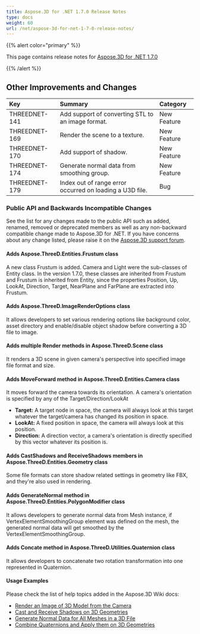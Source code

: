 ```yaml
---
title: Aspose.3D for .NET 1.7.0 Release Notes
type: docs
weight: 60
url: /net/aspose-3d-for-net-1-7-0-release-notes/
---
```


{{% alert color="primary" %}} 

This page contains release notes for [Aspose.3D for .NET 1.7.0](https://www.nuget.org/packages/Aspose.3D/1.7.0)

{{% /alert %}} 
## **Other Improvements and Changes**

|**Key**|**Summary**|**Category**|
| :- | :- | :- |
|THREEDNET-141|Add support of converting STL to an image format.|New Feature|
|THREEDNET-169|Render the scene to a texture.|New Feature|
|THREEDNET-170|Add support of shadow.|New Feature|
|THREEDNET-174|Generate normal data from smoothing group.|New Feature|
|THREEDNET-179|Index out of range error occurred on loading a U3D file.|Bug|
### **Public API and Backwards Incompatible Changes**
See the list for any changes made to the public API such as added, renamed, removed or deprecated members as well as any non-backward compatible change made to Aspose.3D for .NET. If you have concerns about any change listed, please raise it on the [Aspose.3D support forum](http://www.aspose.com/community/forums/aspose.3d-product-family/535/showforum.aspx).
#### **Adds Aspose.ThreeD.Entities.Frustum class**
A new class Frustum is added. Camera and Light were the sub-classes of Entity class. In the version 1.7.0, these classes are inherited from Frustum and Frustum is inherited from Entity, since the properties Position, Up, LookAt, Direction, Target, NearPlane and FarPlane are extracted into Frustum.
#### **Adds Aspose.ThreeD.ImageRenderOptions class**
It allows developers to set various rendering options like background color, asset directory and enable/disable object shadow before converting a 3D file to image.
#### **Adds multiple Render methods in Aspose.ThreeD.Scene class**
It renders a 3D scene in given camera's perspective into specified image file format and size.
#### **Adds MoveForward method in Aspose.ThreeD.Entities.Camera class**
It moves forward the camera towards its orientation. A camera's orientation is specified by any of the Target/Direction/LookAt

- **Target:** A target node in space, the camera will always look at this target whatever the target/camera has changed its position in space.
- **LookAt:** A fixed position in space, the camera will always look at this position.
- **Direction:** A direction vector, a camera's orientation is directly specified by this vector whatever its position is.
#### **Adds CastShadows and ReceiveShadows members in Aspose.ThreeD.Entities.Geometry class**
Some file formats can store shadow related settings in geometry like FBX, and they're also used in rendering.
#### **Adds GenerateNormal method in Aspose.ThreeD.Entities.PolygonModifier class**
It allows developers to generate normal data from Mesh instance, if VertexElementSmoothingGroup element was defined on the mesh, the generated normal data will get smoothed by the VertexElementSmoothingGroup.
#### **Adds Concate method in Aspose.ThreeD.Utilities.Quaternion class**
It allows developers to concatenate two rotation transformation into one represented in Quaternion.
#### **Usage Examples**
Please check the list of help topics added in the Aspose.3D Wiki docs:

- [Render an Image of 3D Model from the Camera](http://www.aspose.com/docs/display/3dnet/Render+an+Image+of+3D+Model+from+the+Camera)
- [Cast and Receive Shadows on 3D Geometries](http://www.aspose.com/docs/display/3dnet/Cast+and+Receive+Shadows+on+3D+Geometries)
- [Generate Normal Data for All Meshes in a 3D File](http://www.aspose.com/docs/display/3dnet/Generate+Normal+Data+for+All+Meshes+in+a+3D+File)
- [Combine Quaternions and Apply them on 3D Geometries](http://www.aspose.com/docs/display/3dnet/Combine+Quaternions+and+Apply+them+on+3D+Geometries)

